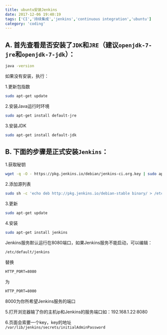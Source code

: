```yaml
---
title: ubuntu安装Jenkins
date: 2017-12-06 19:40:19
tags: ['CI','持续集成','jenkins','continuous integration','ubuntu']
category: 'coding'
---
```


## A. 首先查看是否安装了`JDK`和`JRE`（建议`openjdk-7-jre`和`openjdk-7-jdk`）：

```bash
java -version
```
如果没有安装，执行：

1.更新包指数

```bash
sudo apt-get update
```

2.安装Java运行时环境

```bash
sudo apt-get install default-jre
```

3.安装JDK

```bash
sudo apt-get install default-jdk
```
<!--more-->
## B. 下面的步骤是正式安装`Jenkins`：
1.获取秘钥
```bash
wget -q -O - https://pkg.jenkins.io/debian/jenkins-ci.org.key | sudo apt-key add -
```

2.添加源列表
```bash
sudo sh -c 'echo deb http://pkg.jenkins.io/debian-stable binary/ > /etc/apt/sources.list.d/jenkins.list'
```

3.更新
```bash
sudo apt-get update
```

4.安装
```bash
sudo apt-get install jenkins
```

Jenkins服务默认运行在8080端口，如果Jenkins服务不能启动，可以编辑：
```bash
/etc/default/jenkins
```
替换
```txt
HTTP_PORT=8080
```
为
```txt
HTTP_PORT=8000
```
8000为你所希望Jenkins服务的端口

5.打开浏览器输了你的主机ip和Jenkins的服务端口如：192.168.1.22:8080

6.页面会索要一个key，key的地址 `/var/lib/jenkins/secrets/initialAdminPassword`